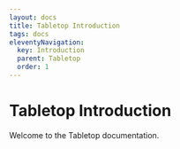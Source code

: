 ```yaml
---
layout: docs
title: Tabletop Introduction
tags: docs
eleventyNavigation:
  key: Introduction
  parent: Tabletop
  order: 1
---
```


# Tabletop Introduction

Welcome to the Tabletop documentation.
